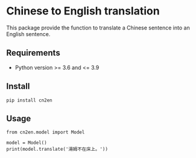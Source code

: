 # Chinese to English translation

This package provide the function to translate a Chinese sentence into an English sentence.

## Requirements

- Python version >= 3.6 and <= 3.9

## Install

```
pip install cn2en
```

## Usage

```
from cn2en.model import Model

model = Model()
print(model.translate('湯姆不在床上。'))
```
